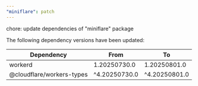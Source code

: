 ```yaml
---
"miniflare": patch
---
```


chore: update dependencies of "miniflare" package

The following dependency versions have been updated:

| Dependency                | From          | To            |
| ------------------------- | ------------- | ------------- |
| workerd                   | 1.20250730.0  | 1.20250801.0  |
| @cloudflare/workers-types | ^4.20250730.0 | ^4.20250801.0 |
